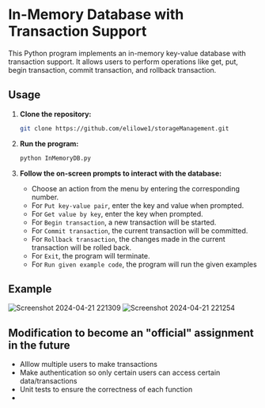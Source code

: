 # In-Memory Database with Transaction Support

This Python program implements an in-memory key-value database with transaction support. It allows users to perform operations like get, put, begin transaction, commit transaction, and rollback transaction.

## Usage
1. **Clone the repository:**
    ```bash
    git clone https://github.com/elilowe1/storageManagement.git
    ```

3. **Run the program:**
    ```bash
    python InMemoryDB.py
    ```

4. **Follow the on-screen prompts to interact with the database:**
    - Choose an action from the menu by entering the corresponding number.
    - For `Put key-value pair`, enter the key and value when prompted.
    - For `Get value by key`, enter the key when prompted.
    - For `Begin transaction`, a new transaction will be started.
    - For `Commit transaction`, the current transaction will be committed.
    - For `Rollback transaction`, the changes made in the current transaction will be rolled back.
    - For `Exit`, the program will terminate.
    - For `Run given example code`, the program will run the given examples


## Example
![Screenshot 2024-04-21 221309](https://github.com/elilowe1/storageManagement/assets/91981498/10be733e-1281-4d8d-b304-88efe5bd67cd)
![Screenshot 2024-04-21 221254](https://github.com/elilowe1/storageManagement/assets/91981498/23f65019-f684-48b3-b5c3-ca93fad90b82)


## Modification to become an "official" assignment in the future
- Alllow multiple users to make transactions
- Make authentication so only certain users can access certain data/transactions
- Unit tests to ensure the correctness of each function
- 
